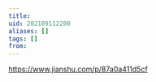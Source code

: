 ```yaml
---
title: 
uid: 202109112200
aliases: []
tags: []
from: 
---
```

https://www.jianshu.com/p/87a0a411d5cf